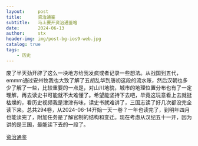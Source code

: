 ```yaml
---
layout:     post
title:      资治通鉴
subtitle:   马上要开资治通鉴咯
date:       2024-06-13
author:     stx
header-img: img/post-bg-ios9-web.jpg
catalog: true
tags:
    - 历史
---
```



废了半天劲开辟了这么一块地方给我发疯或者记录一些想法。从战国到五代，emmm通过安州牧我也大致了解了五胡乱华到唐初这段的流水账，然后汉朝也多少了解了一些，比较重要的一点是，对山川地貌，城市的地理位置分布也有了一定理解，再去读史书可能就不太难懂了。希望能坚持下去吧，毕竟这玩意看上去就挺枯燥的，看历史视频我是津津有味，读史书就难讲了，三国志读了好几次都没完全读下来。总共294卷，从2024-06-14开始一天一卷？一年也读完了，到明年四月也能读完了，附加任务是了解官制的结构和变迁。现在考虑从汉纪五十一开，因为讲的是三国，最能读下去的一段了。

[资治通鉴](https://so.gushiwen.cn/guwen/book_46653FD803893E4F541B441F62EF7589.aspx)
